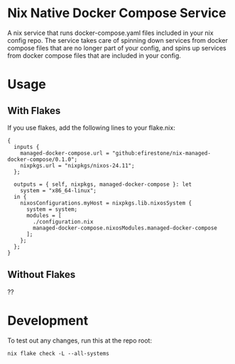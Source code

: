 # Nix Native Docker Compose Service

A nix service that runs docker-compose.yaml files included in your nix config repo. The service takes care of spinning down services from docker compose files that are no longer part of your config, and spins up services from docker compose files that are included in your config.

# Usage

## With Flakes

If you use flakes, add the following lines to your flake.nix:

```
{
  inputs {
    managed-docker-compose.url = "github:efirestone/nix-managed-docker-compose/0.1.0";
    nixpkgs.url = "nixpkgs/nixos-24.11";
  };

  outputs = { self, nixpkgs, managed-docker-compose }: let
    system = "x86_64-linux";
  in {
    nixosConfigurations.myHost = nixpkgs.lib.nixosSystem {
      system = system;
      modules = [
        ./configuration.nix
        managed-docker-compose.nixosModules.managed-docker-compose
      ];
    };
  };
}
```

## Without Flakes

??

# Development

To test out any changes, run this at the repo root:

```
nix flake check -L --all-systems
```
